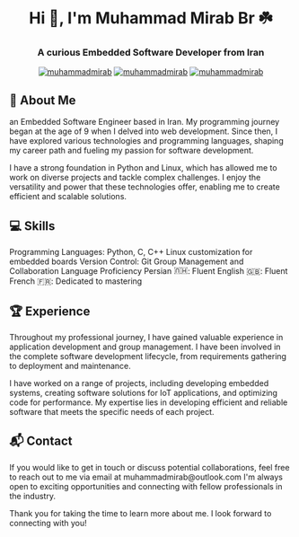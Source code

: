 
<h1 align="center">Hi 👋, I'm Muhammad Mirab Br ☘️</h1>  
<h3 align="center">A curious Embedded Software Developer from Iran</h3>  
  
<p align="center"><a href="https://twitter.com/muhammadmirab" target="blank"><img src="https://img.shields.io/twitter/follow/muhammadmirab?logo=twitter&style=for-the-badge" alt="muhammadmirab" /></a> <a href="https://www.instagram.com/muhammadmirab/" target="blank"><img src="https://img.shields.io/twitter/follow/muhammadmirab?logo=instagram&style=for-the-badge" alt="muhammadmirab" /></a>  <a href="https://www.linkedin.com/in/muhammad-mirab/" target="blank"><img src="https://img.shields.io/twitter/follow/muhammadmirab?logo=linkedin&style=for-the-badge" alt="muhammadmirab" /></a></p>

<p align="center">
  <h2>🚀 About Me</h2>
</p>
an Embedded Software Engineer based in Iran. My programming journey began at the age of 9 when I delved into web development. Since then, I have explored various technologies and programming languages, shaping my career path and fueling my passion for software development.

I have a strong foundation in Python and Linux, which has allowed me to work on diverse projects and tackle complex challenges. I enjoy the versatility and power that these technologies offer, enabling me to create efficient and scalable solutions.

<p align="center">
  <h2>💻 Skills</h2>
</p>
Programming Languages: Python, C, C++
Linux customization for embedded boards
Version Control: Git
Group Management and Collaboration
Language Proficiency
Persian <span style="transform: rotate(180deg) perspective(0); display: inline-block;">🇭🇺</span>: Fluent
English 🇬🇧: Fluent
French 🇫🇷: Dedicated to mastering

<p align="center">
  <h2>🏆 Experience</h2>
</p>
Throughout my professional journey, I have gained valuable experience in application development and group management. I have been involved in the complete software development lifecycle, from requirements gathering to deployment and maintenance.

I have worked on a range of projects, including developing embedded systems, creating software solutions for IoT applications, and optimizing code for performance. My expertise lies in developing efficient and reliable software that meets the specific needs of each project.

<p align="center">
  <h2>📬 Contact</h2>
</p>
If you would like to get in touch or discuss potential collaborations, feel free to reach out to me via email at muhammadmirab@outlook.com I'm always open to exciting opportunities and connecting with fellow professionals in the industry.

Thank you for taking the time to learn more about me. I look forward to connecting with you!

